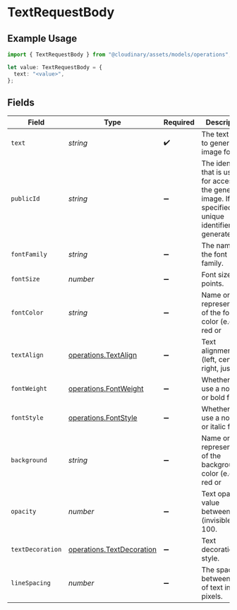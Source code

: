 # TextRequestBody

## Example Usage

```typescript
import { TextRequestBody } from "@cloudinary/assets/models/operations";

let value: TextRequestBody = {
  text: "<value>",
};
```

## Fields

| Field                                                                                                              | Type                                                                                                               | Required                                                                                                           | Description                                                                                                        |
| ------------------------------------------------------------------------------------------------------------------ | ------------------------------------------------------------------------------------------------------------------ | ------------------------------------------------------------------------------------------------------------------ | ------------------------------------------------------------------------------------------------------------------ |
| `text`                                                                                                             | *string*                                                                                                           | :heavy_check_mark:                                                                                                 | The text string to generate an image for.                                                                          |
| `publicId`                                                                                                         | *string*                                                                                                           | :heavy_minus_sign:                                                                                                 | The identifier that is used for accessing the generated image. If not specified, a unique identifier is generated. |
| `fontFamily`                                                                                                       | *string*                                                                                                           | :heavy_minus_sign:                                                                                                 | The name of the font family.                                                                                       |
| `fontSize`                                                                                                         | *number*                                                                                                           | :heavy_minus_sign:                                                                                                 | Font size in points.                                                                                               |
| `fontColor`                                                                                                        | *string*                                                                                                           | :heavy_minus_sign:                                                                                                 | Name or RGB representation of the font's color (e.g., red or                                                       |
| `textAlign`                                                                                                        | [operations.TextAlign](../../models/operations/textalign.md)                                                       | :heavy_minus_sign:                                                                                                 | Text alignment (left, center, right, justify).                                                                     |
| `fontWeight`                                                                                                       | [operations.FontWeight](../../models/operations/fontweight.md)                                                     | :heavy_minus_sign:                                                                                                 | Whether to use a normal or bold font.                                                                              |
| `fontStyle`                                                                                                        | [operations.FontStyle](../../models/operations/fontstyle.md)                                                       | :heavy_minus_sign:                                                                                                 | Whether to use a normal or italic font.                                                                            |
| `background`                                                                                                       | *string*                                                                                                           | :heavy_minus_sign:                                                                                                 | Name or RGB representation of the background color (e.g., red or                                                   |
| `opacity`                                                                                                          | *number*                                                                                                           | :heavy_minus_sign:                                                                                                 | Text opacity value between 0 (invisible) and 100.                                                                  |
| `textDecoration`                                                                                                   | [operations.TextDecoration](../../models/operations/textdecoration.md)                                             | :heavy_minus_sign:                                                                                                 | Text decoration style.                                                                                             |
| `lineSpacing`                                                                                                      | *number*                                                                                                           | :heavy_minus_sign:                                                                                                 | The spacing between lines of text in pixels.                                                                       |
